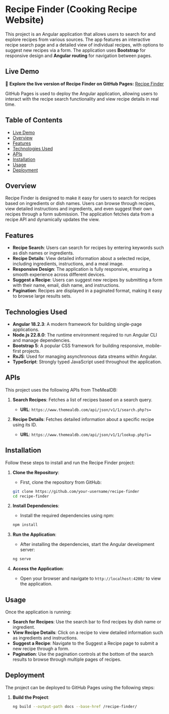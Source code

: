 # Recipe Finder (Cooking Recipe Website)

This project is an Angular application that allows users to search for and explore recipes from various sources. The app features an interactive recipe search page and a detailed view of individual recipes, with options to suggest new recipes via a form. The application uses **Bootstrap** for responsive design and **Angular routing** for navigation between pages.

## Live Demo

🚀 **Explore the live version of Recipe Finder on GitHub Pages:** [Recipe Finder](https://mohamed-samehh.github.io/Recipe-Finder/)

GitHub Pages is used to deploy the Angular application, allowing users to interact with the recipe search functionality and view recipe details in real time.

## Table of Contents

- [Live Demo](#live-demo)
- [Overview](#overview)
- [Features](#features)
- [Technologies Used](#technologies-used)
- [APIs](#apis)
- [Installation](#installation)
- [Usage](#usage)
- [Deployment](#deployment)

## Overview

Recipe Finder is designed to make it easy for users to search for recipes based on ingredients or dish names. Users can browse through recipes, view detailed instructions and ingredients, and even suggest their own recipes through a form submission. The application fetches data from a recipe API and dynamically updates the view.

## Features

- **Recipe Search**: Users can search for recipes by entering keywords such as dish names or ingredients.
- **Recipe Details**: View detailed information about a selected recipe, including ingredients, instructions, and a meal image.
- **Responsive Design**: The application is fully responsive, ensuring a smooth experience across different devices.
- **Suggest a Recipe**: Users can suggest new recipes by submitting a form with their name, email, dish name, and instructions.
- **Pagination**: Recipes are displayed in a paginated format, making it easy to browse large results sets.

## Technologies Used

- **Angular 18.2.3**: A modern framework for building single-page applications.
- **Node.js 22.8.0**: The runtime environment required to run Angular CLI and manage dependencies.
- **Bootstrap 5**: A popular CSS framework for building responsive, mobile-first projects.
- **RxJS**: Used for managing asynchronous data streams within Angular.
- **TypeScript**: Strongly typed JavaScript used throughout the application.

## APIs

This project uses the following APIs from TheMealDB:

1. **Search Recipes**: Fetches a list of recipes based on a search query.
   - **URL**: `https://www.themealdb.com/api/json/v1/1/search.php?s=`

2. **Recipe Details**: Fetches detailed information about a specific recipe using its ID.
   - **URL**: `https://www.themealdb.com/api/json/v1/1/lookup.php?i=`

## Installation

Follow these steps to install and run the Recipe Finder project:

1. **Clone the Repository**:
    - First, clone the repository from GitHub:
    ```bash
    git clone https://github.com/your-username/recipe-finder
    cd recipe-finder
    ```

2. **Install Dependencies**:
    - Install the required dependencies using npm:
    ```bash
    npm install
    ```

3. **Run the Application**:
    - After installing the dependencies, start the Angular development server:
    ```bash
    ng serve
    ```

4. **Access the Application**:
    - Open your browser and navigate to `http://localhost:4200/` to view the application.

## Usage

Once the application is running:

- **Search for Recipes**: Use the search bar to find recipes by dish name or ingredient.
- **View Recipe Details**: Click on a recipe to view detailed information such as ingredients and instructions.
- **Suggest a Recipe**: Navigate to the Suggest a Recipe page to submit a new recipe through a form.
- **Pagination**: Use the pagination controls at the bottom of the search results to browse through multiple pages of recipes.

## Deployment

The project can be deployed to GitHub Pages using the following steps:

1. **Build the Project**:
   ```bash
   ng build --output-path docs --base-href /recipe-finder/
